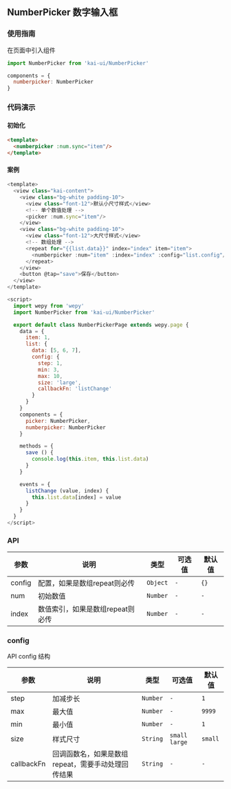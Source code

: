 ## NumberPicker 数字输入框

### 使用指南
在页面中引入组件
```javascript
import NumberPicker from 'kai-ui/NumberPicker'

components = {
  numberpicker: NumberPicker
}
```

### 代码演示

#### 初始化

```html
<template>
  <numberpicker :num.sync="item"/>
</template>
```

#### 案例
```javascript
<template>
  <view class="kai-content">
    <view class="bg-white padding-10">
      <view class="font-12">默认小尺寸样式</view>
      <!-- 单个数值处理 -->
      <picker :num.sync="item"/>
    </view>
    <view class="bg-white padding-10">
      <view class="font-12">大尺寸样式</view>
      <!-- 数组处理 -->
      <repeat for="{{list.data}}" index="index" item="item">
        <numberpicker :num="item" :index="index" :config="list.config"/>
      </repeat>
    </view>
    <button @tap="save">保存</button>
  </view>
</template>

<script>
  import wepy from 'wepy'
  import NumberPicker from 'kai-ui/NumberPicker'

  export default class NumberPickerPage extends wepy.page {
    data = {
      item: 1,
      list: {
        data: [5, 6, 7],
        config: {
          step: 1,
          min: 3,
          max: 10,
          size: 'large',
          callbackFn: 'listChange'
        }
      }
    }
    components = {
      picker: NumberPicker,
      numberpicker: NumberPicker
    }

    methods = {
      save () {
        console.log(this.item, this.list.data)
      }
    }

    events = {
      listChange (value, index) {
        this.list.data[index] = value
      }
    }
  }
</script>
```

### API

| 参数 | 说明 | 类型 | 可选值 | 默认值 |
|---------------------|----------------------------|-----------|-----------|-------------|
| config | 配置，如果是数组repeat则必传 | `Object` |`-` | `{}` |
| num | 初始数值 | `Number` |`-` | `-` |
| index | 数值索引，如果是数组repeat则必传 | `Number` |`-` | `-` |

### config
API config 结构

| 参数 | 说明 | 类型 | 可选值 | 默认值 |
|---------------------|----------------------------|-----------|-----------|-------------|
| step | 加减步长 | `Number` |`-` | `1` |
| max | 最大值 | `Number` |`-` | `9999` |
| min | 最小值 | `Number` |`-` | `1` |
| size | 样式尺寸 | `String` |`small` `large` | `small` |
| callbackFn | 回调函数名，如果是数组repeat，需要手动处理回传结果 | `String` |`-` | `-` |

